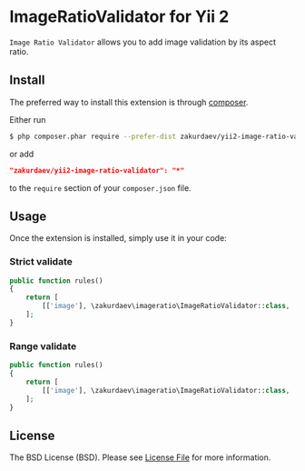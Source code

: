 # ImageRatioValidator for Yii 2

`Image Ratio Validator` allows you to add image validation by its aspect ratio. 
## Install

The preferred way to install this extension is through [composer](http://getcomposer.org/download/).

Either run

```bash
$ php composer.phar require --prefer-dist zakurdaev/yii2-image-ratio-validator "*"
```

or add

```json
"zakurdaev/yii2-image-ratio-validator": "*"
```

to the `require` section of your `composer.json` file.


## Usage

Once the extension is installed, simply use it in your code:

### Strict validate

```php
public function rules()
{
    return [
        [['image'], \zakurdaev\imageratio\ImageRatioValidator::class, 'ratio' => 1600/1200],
    ];
}
```

### Range validate

```php
public function rules()
{
    return [
        [['image'], \zakurdaev\imageratio\ImageRatioValidator::class, 'ratioTo' => 1400/1200, 'ratioFrom' => 1600/1200],
    ];
}
```

## License
The BSD License (BSD). Please see [License File](LICENSE.md) for more information.

